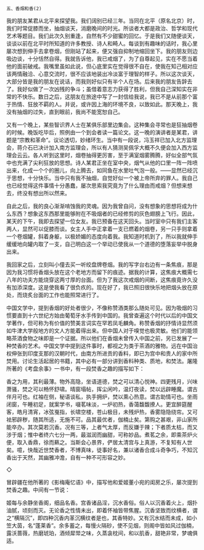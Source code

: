     五、香烟和香(2) 

   我的朋友某君从北平来探望我。我们阔别已经三年。当同在北平（原名北京）时，我们时常促膝而坐，抽烟谈天，消磨晚间的时光。所谈者大都是政治、哲学和现代艺术等题目。我们此次久别重逢，自然有不少甜蜜的回忆。于是我们又随便谈天，谈谈以前在北平时所知道的许多教授、诗人和畸人。每谈到有趣味的话时，我心里屡次想到伸手去拿卷烟，但刚站了起来，便又强自抑制地缩回坐下。我的朋友则边吸边谈，十分恬然自得。我就告诉他，我已戒烟了，为了自尊起见，实在不愿当着他的面前破戒。我嘴里虽如此说，但心底里实在觉得很不自在，使我在知己相对应该两情融洽、心意交流时，很不应该地装出冷淡富于理智的样子。所以这次谈天，大部分皆是我的朋友在说话，而我则好似只有半个人在场。后来我的朋友告辞去了。我好似做了一次凶残的争斗；虽借着意志力获得了胜利，但我自己深知实在非常的不快乐。数日之后，这朋友在旅途中写了一封信给我说，我已不是从前那个富于热情、狂放不羁的人。并说，或许因上海的环境不良，以致如此。那天晚上，我没有抽烟的过失，直到眼前，我尚不能宽恕自己。

   又有一个晚上，某些智识界人士在某俱乐部里边集会。这种集会寻常也是狂抽烟卷的时候。晚饭吃毕后，照例由一个到会者读一篇论文。这一晚的演讲者是某君，讲题是“宗教和革命”。议论透切，妙绪环生。当中有一段说，冯玉祥已加入北方监理会，蒋介石已决计加入南方监理会，所以有人猜测吴佩孚大概不久便会加入西方监理会云云。各人听到这里时，烟卷抽得更厉害，至于满室烟雾腾腾，好似全部气氛中也充满了尖利狂放的思想。诗人某君正坐在室中央，烟气从他的口里一阵一阵喷出来，化成一个个的圈儿，向上腾去，如同鱼在水里吐气泡一般。——显然已经沉于思想，十分快乐。当中只有我不抽烟，自觉好似一个被上帝所弃的罪人。我自己也已经觉得这件事情十分愚蠢，屡次思索我究竟为了什么理由而戒烟？但想来想去，终没有想出所以然来。

   自此之后，我的良心渐渐啃蚀我的灵魂。因为我曾自问，没有想象的思想将成为什么东西？想象这东西那里能够附在不吸烟者的已经修剪的灰色翅膀上飞行。因此，某天的下午，我即去探望一位女友。我已预备在这天回头。当时室中只有我们主客两人，显然可以促膝而谈。女主人手中正拿着一支已燃着的烟卷，另一只手则拿着一个卷烟罐，斜着身躯，以极娇媚的态度向着我。我知道时机到了，所以我就伸手缓缓地向罐内取了一支，自己明白这一个举动已使我从一个道德的堕落妄举中脱身出来。

   我回家之后，立刻叫小僮去买一听绞盘牌卷烟。我的写字台右边有一条焦痕，那是因为我习惯将香烟头放在这个老地方而留下的痕迹。据我的计算，这焦痕大概需七八年的功夫方能烧穿这两寸厚的台面。但为了我这次戒烟的间断，这焦痕竟许久没有加添深度。这是使我看了很负疚的。现在好了，我已照旧很快乐地把烟头放在原处，而烧炙台面的工作也能照常进行了。

   中国文学中，提到香烟的好处者很少，不像称赞酒类那么随处可见。因为吸烟的习惯要直到十六世纪方始由葡萄牙水手传到中国的。我曾查遍这个时代以后的中国文学著作，但可称为有价值的赞美言词实在罕若凤毛麟角。称赞香烟的抒情诗显然须如牛津大学般地方的文人方能着得出来。但中国人对于嗅觉也极灵敏。他们的能领略茶酒食物之味即是一个证据。所以他们在香烟未曾传入中国之前，另已发展了一种焚香的艺术。中国文学中提到这件事时，都视之为类于茶酒的雅物。远在中国治权伸张到印度支那的汉朝时代，由南方所进贡的香料，即已为宫中和贵人的家中所焚用。讨论生活起居的书籍，其中必有一部分讲到香料种类、质地，和焚法。屠隆所著的《考盘余事》一书中，有一段焚香之趣的描写如下：

   香之为用，其利最薄。物外高隐，坐语道德，焚之可以清心悦神。四更残月，兴味萧骚，焚之可以畅怀舒啸。晴窗塌帖，挥尘闲吟，温灯夜读，焚以远辟睡魔。谓古伴月可也。红袖在侧，秘语谈私，执手拥炉，焚以熏心热意。谓古助情可也。坐雨闭窗，午睡初足，就案学书，啜茗味淡，一炉初热，香蔼馥馥撩人。更宜醉筵醒客，皓月清宵，冰弦戛指，长啸空楼，苍山极目，未残炉热，香雾隐隐绕帘。又可袪邪辟秽，随其所适，无施不可。品其最优者，伽楠止矣。第购之甚艰，非山家所能卒办。其次莫若沉香。况有三等，上者气太厚，而反嫌于辣；下者质太枯，而又涉于烟；惟中者终六七分一两，最滋润而幽甜，可称妙品。煮茗之余，即乘茶炉火便，取入香鼎，徐而爇之。当斯会心景界，俨居太清宫与上真游，不复知有人世矣。噫，快哉近世焚香者，不博真味，徒事好名，兼以诸香合成斗奇争巧，不知沉香出于天然，其幽雅冲澹，自有一种不可形容之妙。

   ◇

   冒辟疆在他所著的《影梅庵忆语》中，描写他和爱姬董小宛的闺房之乐，屡次提到焚香之趣。中间有一节说：

   姬每与余静坐香阁，细品名香。宫香诸品淫，沉水香俗。俗人以沉香着火上，烟扑油腻，顷刻而灭。无论香之性情未出，即着怀袖皆带焦腥。沉香坚致而纹横者，谓之“横隔沉”，即四种沉香内革沉横纹者是也，其香特妙。又有沉水结而未成，如小笠大茵，名“蓬莱香”。余多蓄之，每慢火隔砂，使不见烟，则阁中皆如风过伽楠，露沃蔷薇，热磨琥珀，酒倾犀斝之味，久蒸衾枕间，和以肌香，甜艳非常，梦魂俱适。

